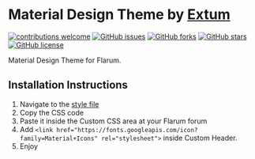 # Material Design Theme by [Extum](https://github.com/Extum) 
[![contributions welcome](https://img.shields.io/badge/contributions-welcome-brightgreen.svg?style=flat)](https://github.com/Extum/flarum-theme-material/issues) 
[![GitHub issues](https://img.shields.io/github/issues/Extum/flarum-theme-material.svg)](https://github.com/Extum/flarum-theme-material/issues)
[![GitHub forks](https://img.shields.io/github/forks/Extum/flarum-theme-material.svg)](https://github.com/Extum/flarum-theme-material/network)
[![GitHub stars](https://img.shields.io/github/stars/Extum/flarum-theme-material.svg)](https://github.com/Extum/flarum-theme-material/stargazers)
[![GitHub license](https://img.shields.io/badge/license-MIT-blue.svg)](https://raw.githubusercontent.com/Extum/flarum-theme-material/master/LICENSE)

Material Design Theme for Flarum.

## Installation Instructions
1. Navigate to the [style file](https://github.com/Extum/flarum-theme-material/blob/master/material.css)
2. Copy the CSS code
3. Paste it inside the Custom CSS area at your Flarum forum
4. Add `<link href="https://fonts.googleapis.com/icon?family=Material+Icons" rel="stylesheet">` inside Custom Header.
4. Enjoy
